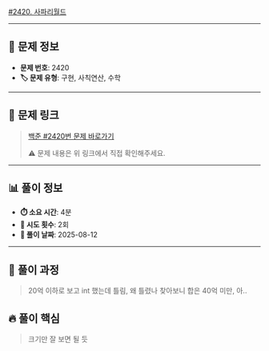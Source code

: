 [#2420. 사파리월드](https://www.acmicpc.net/problem/2420)
<img src="https://static.solved.ac/tier_small/1.svg" width="16" height="16">

---

## 📍 문제 정보

- **문제 번호**: 2420
- **🏷️ 문제 유형**: 구현, 사칙연산, 수학

---

## 📝 문제 링크

> [백준 #2420번 문제 바로가기](https://www.acmicpc.net/problem/2420)
> 
> ⚠️ 문제 내용은 위 링크에서 직접 확인해주세요.

---

## 📊 풀이 정보

- **⏱️ 소요 시간**: 4분
- **🔄 시도 횟수**: 2회
- **📅 풀이 날짜**: 2025-08-12

---

## 💭 풀이 과정

> 20억 이하로 보고 int 했는데 틀림,
> 왜 틀렸나 찾아보니 합은 40억 미만, 아..

## 🔥 풀이 핵심

> 크기만 잘 보면 될 듯

